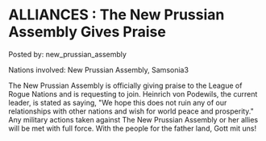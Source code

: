 # ALLIANCES : The New Prussian Assembly Gives Praise

Posted by: new_prussian_assembly

Nations involved: New Prussian Assembly, Samsonia3

The New Prussian Assembly is officially giving praise to the League of Rogue Nations and is requesting to join.
Heinrich von Podewils, the current leader, is stated as saying, "We hope this does not ruin any of our relationships with other nations and wish for world peace and prosperity." 
Any military actions taken against The New Prussian Assembly or her allies will be met with full force.
With the people for the father land, Gott mit uns! 